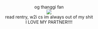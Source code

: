 <p align="center">
og thanggi fan<br>
<img src="https://files.catbox.moe/sax72k.jpg"/><br>
read rentry, w2i cs im always out of my shit<br>
I LOVE MY PARTNER!!!!
</p>

